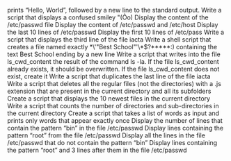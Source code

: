  prints “Hello, World”, followed by a new line to the standard output.
Write a script that displays a confused smiley "(Ôo)
Display the content of the /etc/passwd file
Display the content of /etc/passwd and /etc/host
Display the last 10 lines of /etc/passwd
Display the first 10 lines of /etc/pass
Write a script that displays the third line of the file iacta
Write a shell script that creates a file named exactly \*\\'"Best School"\'\\*$\?\*\*\*\*\*:) containing the text Best School ending by a new line
Write a script that writes into the file ls_cwd_content the result of the command ls -la. If the file ls_cwd_content already exists, it should be overwritten. If the file ls_cwd_content does not exist, create it
Write a script that duplicates the last line of the file iacta
Write a script that deletes all the regular files (not the directories) with a .js extension that are present in the current directory and all its subfolders
Create a script that displays the 10 newest files in the current directory
Write a script that counts the number of directories and sub-directories in the current directory
Create a script that takes a list of words as input and prints only words that appear exactly once
Display the number of lines that contain the pattern “bin” in the file /etc/passwd
Display lines containing the pattern “root” from the file /etc/passwd
Display all the lines in the file /etc/passwd that do not contain the pattern “bin”
Display lines containing the pattern “root” and 3 lines after them in the file /etc/passwd
